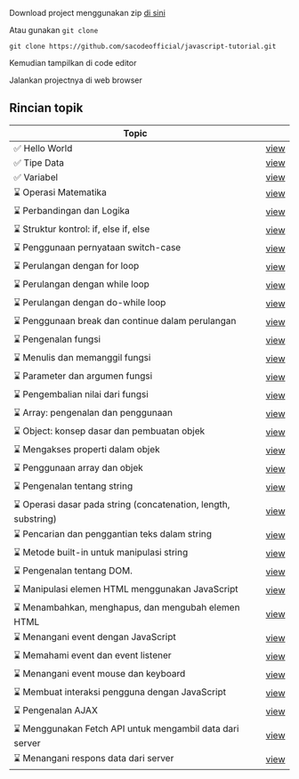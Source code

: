 Download project menggunakan zip <a href='https://github.com/sacodeofficial/javascript-tutorial/archive/refs/heads/main.zip'>di sini </a>

Atau gunakan ```git clone```
```
git clone https://github.com/sacodeofficial/javascript-tutorial.git
```

Kemudian tampilkan di code editor

Jalankan projectnya di web browser


## Rincian topik

|  Topic                |              |
| --------------------- | ---------------- |
|  ✅ Hello World | <a href='https://github.com/sacodeofficial/javascript-tutorial/blob/main/hello-world/index.html'>view</a>  |
|  ✅ Tipe Data |  <a href='https://github.com/sacodeofficial/javascript-tutorial/blob/main/tipe-data/index.html'>view</a>  | 
|  ✅ Variabel |  <a href='https://github.com/sacodeofficial/javascript-tutorial/blob/main/variable/index.html'>view</a>  | 
|  ⌛ Operasi Matematika |  <a href='#'>view</a> |
|  ⌛ Perbandingan dan Logika |  <a href='#'>view</a> |
|  ⌛ Struktur kontrol: if, else if, else |  <a href='#'>view</a> |
|  ⌛ Penggunaan pernyataan switch-case |  <a href='#'>view</a> |
|  ⌛ Perulangan dengan for loop |  <a href='#'>view</a> |
|  ⌛ Perulangan dengan while loop |  <a href='#'>view</a> |
|  ⌛ Perulangan dengan do-while loop |  <a href='#'>view</a> |
|  ⌛ Penggunaan break dan continue dalam perulangan |  <a href='#'>view</a> |
|  ⌛ Pengenalan fungsi |  <a href='#'>view</a> |
|  ⌛ Menulis dan memanggil fungsi |  <a href='#'>view</a> |
|  ⌛ Parameter dan argumen fungsi |  <a href='#'>view</a> |
|  ⌛ Pengembalian nilai dari fungsi |  <a href='#'>view</a> |
|  ⌛ Array: pengenalan dan penggunaan |  <a href='#'>view</a> |
|  ⌛ Object: konsep dasar dan pembuatan objek |  <a href='#'>view</a> |
|  ⌛ Mengakses properti dalam objek |  <a href='#'>view</a> |
|  ⌛ Penggunaan array dan objek |  <a href='#'>view</a> |
|  ⌛ Pengenalan tentang string |  <a href='#'>view</a> |
|  ⌛ Operasi dasar pada string (concatenation, length, substring) |  <a href='#'>view</a> |
|  ⌛ Pencarian dan penggantian teks dalam string |  <a href='#'>view</a> |
|  ⌛ Metode built-in untuk manipulasi string |  <a href='#'>view</a> |
|  ⌛ Pengenalan tentang DOM. |  <a href='#'>view</a> |
|  ⌛ Manipulasi elemen HTML menggunakan JavaScript |  <a href='#'>view</a> |
|  ⌛ Menambahkan, menghapus, dan mengubah elemen HTML |  <a href='#'>view</a> |
|  ⌛ Menangani event dengan JavaScript |  <a href='#'>view</a> |
|  ⌛ Memahami event dan event listener |  <a href='#'>view</a> |
|  ⌛ Menangani event mouse dan keyboard |  <a href='#'>view</a> |
|  ⌛ Membuat interaksi pengguna dengan JavaScript |  <a href='#'>view</a> |
|  ⌛ Pengenalan AJAX |  <a href='#'>view</a> |
|  ⌛ Menggunakan Fetch API untuk mengambil data dari server |  <a href='#'>view</a> |
|  ⌛ Menangani respons data dari server |  <a href='#'>view</a> |